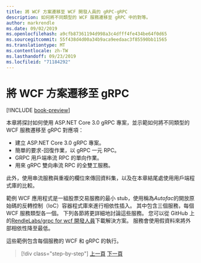 ```yaml
---
title: 將 WCF 方案遷移至 WCF 開發人員的 gRPC-gRPC
description: 如何將不同類型的 WCF 服務遷移至 gRPC 中的對等。
author: markrendle
ms.date: 09/02/2019
ms.openlocfilehash: a9cfb87361194d998a3c4dfff4fe434be64f0d65
ms.sourcegitcommit: 55f438d4d00a34b9aca9eedaac3f85590bb11565
ms.translationtype: MT
ms.contentlocale: zh-TW
ms.lasthandoff: 09/23/2019
ms.locfileid: "71184292"
---
```

# <a name="migrate-a-wcf-solution-to-grpc"></a>將 WCF 方案遷移至 gRPC

[!INCLUDE [book-preview](../../../includes/book-preview.md)]

本章將探討如何使用 ASP.NET Core 3.0 gRPC 專案，並示範如何將不同類型的 WCF 服務遷移至 gRPC 對應項：

- 建立 ASP.NET Core 3.0 gRPC 專案。
- 簡單的要求-回復作業，以 gRPC 一元 RPC。
- GRPC 用戶端串流 RPC 的單向作業。
- 用來 gRPC 雙向串流 RPC 的全雙工服務。

此外，使用串流服務與重複的欄位來傳回資料集，以及在本章結尾處使用用戶端程式庫的比較。

範例 WCF 應用程式是一組股票交易服務的最小 stub，使用稱為*Autofac*的開放原始碼的反轉控制（IoC）容器程式庫來進行相依性插入。 其中包含三個服務，每個 WCF 服務類型各一個。 下列各節將更詳細地討論這些服務。 您可以從 GitHub 上的[RendleLabs/grpc for wcf 開發人員](https://github.com/dotnet-architecture/grpc-for-wcf-developers)下載解決方案。 服務會使用假資料來將外部相依性降至最低。

這些範例包含每個服務的 WCF 和 gRPC 的執行。

>[!div class="step-by-step"]
>[上一頁](ws-protocols.md)
>[下一頁](create-project.md)
